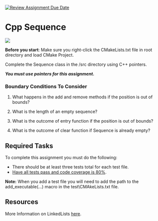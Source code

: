 [![Review Assignment Due Date](https://classroom.github.com/assets/deadline-readme-button-24ddc0f5d75046c5622901739e7c5dd533143b0c8e959d652212380cedb1ea36.svg)](https://classroom.github.com/a/fr0-AjEx)


# Cpp Sequence

<img src="https://docs.csgrader.org/files/readme/LinkedList.svg" height="auto" width="auto" style="border-radius:3%">

**Before you start**: Make sure you right-click the CMakeLists.txt file in root directory and load CMake Project.

Complete the Sequence class in the /src directory using C++ pointers. 

**_You must use pointers for this assignment._**

### Boundary Conditions To Consider

1. What happens in the add and remove methods if the position is out of bounds?

2. What is the length of an empty sequence?

3. What is the outcome of entry function if the position is out of bounds?

4. What is the outcome of clear function if Sequence is already empty?

## Required Tasks
To complete this assignment you must do the following:

- There should be at least three tests total for each test file.
- [Have all tests pass and code coverage is 80%](https://www.jetbrains.com/help/idea/running-test-with-coverage.html#run-config-with-coverage).

  
**Note:** When you add a test file you will need to add the path to the add_executable(...) macro 
in the test\CMAkeLists.txt file.

## Resources
More Information on LinkedLists [here](https://www.geeksforgeeks.org/program-to-implement-singly-linked-list-in-c-using-class/).
